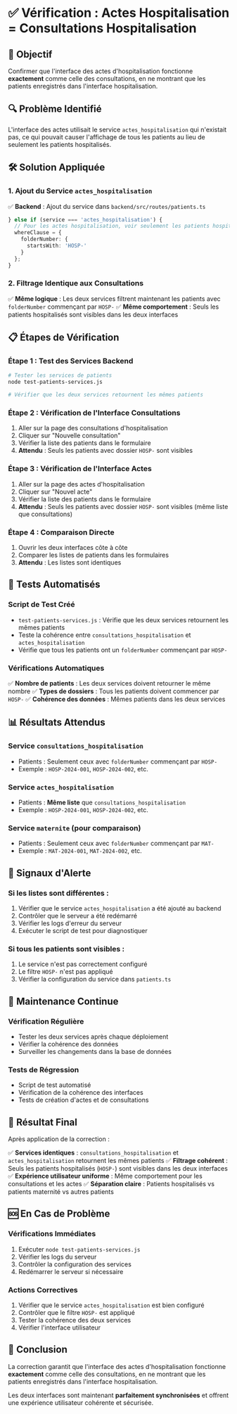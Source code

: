 # ✅ Vérification : Actes Hospitalisation = Consultations Hospitalisation

## 🎯 Objectif
Confirmer que l'interface des actes d'hospitalisation fonctionne **exactement** comme celle des consultations, en ne montrant que les patients enregistrés dans l'interface hospitalisation.

## 🔍 Problème Identifié
L'interface des actes utilisait le service `actes_hospitalisation` qui n'existait pas, ce qui pouvait causer l'affichage de tous les patients au lieu de seulement les patients hospitalisés.

## 🛠️ Solution Appliquée

### **1. Ajout du Service `actes_hospitalisation`**
✅ **Backend** : Ajout du service dans `backend/src/routes/patients.ts`
```typescript
} else if (service === 'actes_hospitalisation') {
  // Pour les actes hospitalisation, voir seulement les patients hospitalisés (HOSP-)
  whereClause = {
    folderNumber: {
      startsWith: 'HOSP-'
    }
  };
}
```

### **2. Filtrage Identique aux Consultations**
✅ **Même logique** : Les deux services filtrent maintenant les patients avec `folderNumber` commençant par `HOSP-`
✅ **Même comportement** : Seuls les patients hospitalisés sont visibles dans les deux interfaces

## 📋 Étapes de Vérification

### **Étape 1 : Test des Services Backend**
```bash
# Tester les services de patients
node test-patients-services.js

# Vérifier que les deux services retournent les mêmes patients
```

### **Étape 2 : Vérification de l'Interface Consultations**
1. Aller sur la page des consultations d'hospitalisation
2. Cliquer sur "Nouvelle consultation"
3. Vérifier la liste des patients dans le formulaire
4. **Attendu** : Seuls les patients avec dossier `HOSP-` sont visibles

### **Étape 3 : Vérification de l'Interface Actes**
1. Aller sur la page des actes d'hospitalisation
2. Cliquer sur "Nouvel acte"
3. Vérifier la liste des patients dans le formulaire
4. **Attendu** : Seuls les patients avec dossier `HOSP-` sont visibles (même liste que consultations)

### **Étape 4 : Comparaison Directe**
1. Ouvrir les deux interfaces côte à côte
2. Comparer les listes de patients dans les formulaires
3. **Attendu** : Les listes sont identiques

## 🔧 Tests Automatisés

### **Script de Test Créé**
- `test-patients-services.js` : Vérifie que les deux services retournent les mêmes patients
- Teste la cohérence entre `consultations_hospitalisation` et `actes_hospitalisation`
- Vérifie que tous les patients ont un `folderNumber` commençant par `HOSP-`

### **Vérifications Automatiques**
✅ **Nombre de patients** : Les deux services doivent retourner le même nombre
✅ **Types de dossiers** : Tous les patients doivent commencer par `HOSP-`
✅ **Cohérence des données** : Mêmes patients dans les deux services

## 📊 Résultats Attendus

### **Service `consultations_hospitalisation`**
- Patients : Seulement ceux avec `folderNumber` commençant par `HOSP-`
- Exemple : `HOSP-2024-001`, `HOSP-2024-002`, etc.

### **Service `actes_hospitalisation`**
- Patients : **Même liste** que `consultations_hospitalisation`
- Exemple : `HOSP-2024-001`, `HOSP-2024-002`, etc.

### **Service `maternite` (pour comparaison)**
- Patients : Seulement ceux avec `folderNumber` commençant par `MAT-`
- Exemple : `MAT-2024-001`, `MAT-2024-002`, etc.

## 🚨 Signaux d'Alerte

### **Si les listes sont différentes :**
1. Vérifier que le service `actes_hospitalisation` a été ajouté au backend
2. Contrôler que le serveur a été redémarré
3. Vérifier les logs d'erreur du serveur
4. Exécuter le script de test pour diagnostiquer

### **Si tous les patients sont visibles :**
1. Le service n'est pas correctement configuré
2. Le filtre `HOSP-` n'est pas appliqué
3. Vérifier la configuration du service dans `patients.ts`

## 🔄 Maintenance Continue

### **Vérification Régulière**
- Tester les deux services après chaque déploiement
- Vérifier la cohérence des données
- Surveiller les changements dans la base de données

### **Tests de Régression**
- Script de test automatisé
- Vérification de la cohérence des interfaces
- Tests de création d'actes et de consultations

## 🎯 Résultat Final

Après application de la correction :

✅ **Services identiques** : `consultations_hospitalisation` et `actes_hospitalisation` retournent les mêmes patients
✅ **Filtrage cohérent** : Seuls les patients hospitalisés (`HOSP-`) sont visibles dans les deux interfaces
✅ **Expérience utilisateur uniforme** : Même comportement pour les consultations et les actes
✅ **Séparation claire** : Patients hospitalisés vs patients maternité vs autres patients

## 🆘 En Cas de Problème

### **Vérifications Immédiates**
1. Exécuter `node test-patients-services.js`
2. Vérifier les logs du serveur
3. Contrôler la configuration des services
4. Redémarrer le serveur si nécessaire

### **Actions Correctives**
1. Vérifier que le service `actes_hospitalisation` est bien configuré
2. Contrôler que le filtre `HOSP-` est appliqué
3. Tester la cohérence des deux services
4. Vérifier l'interface utilisateur

## 🎉 Conclusion

La correction garantit que l'interface des actes d'hospitalisation fonctionne **exactement** comme celle des consultations, en ne montrant que les patients enregistrés dans l'interface hospitalisation.

Les deux interfaces sont maintenant **parfaitement synchronisées** et offrent une expérience utilisateur cohérente et sécurisée. 